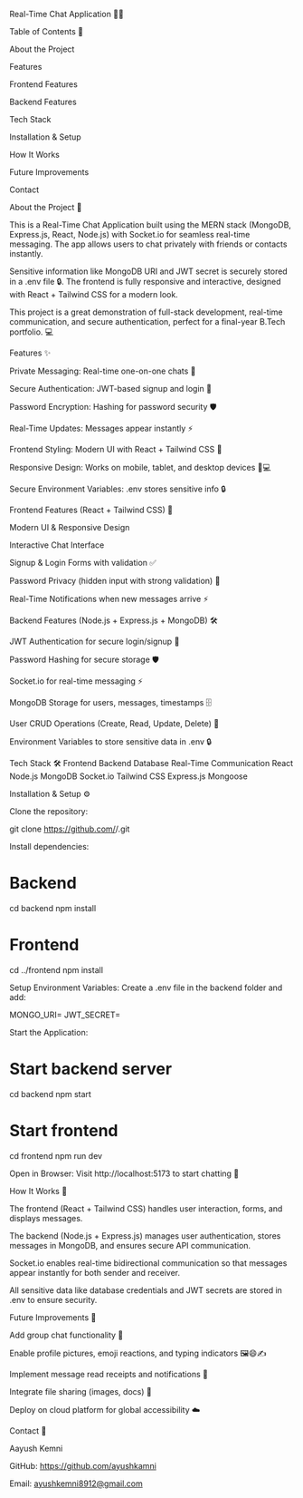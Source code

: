 Real-Time Chat Application 💬🚀








Table of Contents 📖

About the Project

Features

Frontend Features

Backend Features

Tech Stack

Installation & Setup

How It Works

Future Improvements

Contact

About the Project 🌟

This is a Real-Time Chat Application built using the MERN stack (MongoDB, Express.js, React, Node.js) with Socket.io for seamless real-time messaging. The app allows users to chat privately with friends or contacts instantly.

Sensitive information like MongoDB URI and JWT secret is securely stored in a .env file 🔒. The frontend is fully responsive and interactive, designed with React + Tailwind CSS for a modern look.

This project is a great demonstration of full-stack development, real-time communication, and secure authentication, perfect for a final-year B.Tech portfolio. 💻

Features ✨

Private Messaging: Real-time one-on-one chats 💌

Secure Authentication: JWT-based signup and login 🔑

Password Encryption: Hashing for password security 🛡️

Real-Time Updates: Messages appear instantly ⚡

Frontend Styling: Modern UI with React + Tailwind CSS 🎨

Responsive Design: Works on mobile, tablet, and desktop devices 📱💻

Secure Environment Variables: .env stores sensitive info 🔒

Frontend Features (React + Tailwind CSS) 🎨

Modern UI & Responsive Design

Interactive Chat Interface

Signup & Login Forms with validation ✅

Password Privacy (hidden input with strong validation) 🔐

Real-Time Notifications when new messages arrive ⚡

Backend Features (Node.js + Express.js + MongoDB) 🛠️

JWT Authentication for secure login/signup 🔑

Password Hashing for secure storage 🛡️

Socket.io for real-time messaging ⚡

MongoDB Storage for users, messages, timestamps 🗄️

User CRUD Operations (Create, Read, Update, Delete) 👤

Environment Variables to store sensitive data in .env 🔒

Tech Stack 🛠️
Frontend	Backend	Database	Real-Time Communication
React	Node.js	MongoDB	Socket.io
Tailwind CSS	Express.js	Mongoose	



Installation & Setup ⚙️

Clone the repository:

git clone https://github.com/<your-username>/<repo-name>.git


Install dependencies:

# Backend
cd backend
npm install

# Frontend
cd ../frontend
npm install


Setup Environment Variables:
Create a .env file in the backend folder and add:

MONGO_URI=<your-mongodb-uri>
JWT_SECRET=<your-jwt-secret>


Start the Application:

# Start backend server
cd backend
npm start

# Start frontend
cd frontend
npm run dev


Open in Browser:
Visit http://localhost:5173 to start chatting 💬

How It Works 🔄

The frontend (React + Tailwind CSS) handles user interaction, forms, and displays messages.

The backend (Node.js + Express.js) manages user authentication, stores messages in MongoDB, and ensures secure API communication.

Socket.io enables real-time bidirectional communication so that messages appear instantly for both sender and receiver.

All sensitive data like database credentials and JWT secrets are stored in .env to ensure security.

Future Improvements 🚀

Add group chat functionality 👥

Enable profile pictures, emoji reactions, and typing indicators 🖼️😄✍️

Implement message read receipts and notifications 🔔

Integrate file sharing (images, docs) 📎

Deploy on cloud platform for global accessibility ☁️

Contact 📩

Aayush Kemni

GitHub: https://github.com/ayushkamni

Email: <ayushkemni8912@gmail.com>
